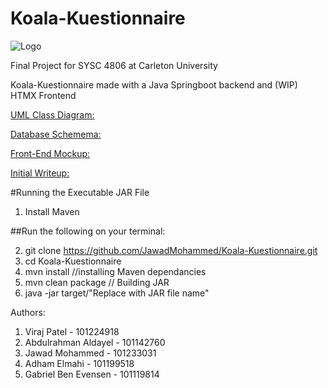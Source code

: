 ﻿# Koala-Kuestionnaire
![Logo](https://github.com/user-attachments/assets/a0dd8b23-93f1-49b1-b89e-9bb8160d63ed)


Final Project for SYSC 4806 at Carleton University

Koala-Kuestionnaire made with a Java Springboot backend and (WIP) HTMX Frontend

[UML Class Diagram:](https://app.diagrams.net/#G1u2_kEiDjmifOMmWzB57y7Kxv0m5GYgh2#%7B%22pageId%22%3A%22wxf8efvGGPWjzxauskDP%22%7D)

[Database Schemema:](https://dbdiagram.io/d/Koala-Kuestionnaire-DB-Schema-6733c56ae9daa85aca3940ff)

[Front-End Mockup:](https://docs.google.com/presentation/d/1517oo0Sg0uBIAgBG-HQa3aO_WIEbvdIw9or2LpHIVyE/edit?usp=sharing)

[Initial Writeup:](https://docs.google.com/document/d/1IyZHtcENoB2JM6cke4yu5bPZR-3-EdlKjJhLk1Yskj8/edit?usp=sharing)


#Running the Executable JAR File
	
1. Install Maven

##Run the following on your terminal:

2. git clone https://github.com/JawadMohammed/Koala-Kuestionnaire.git
3. cd Koala-Kuestionnaire
4. mvn install								//installing Maven dependancies
5. mvn clean package							// Building JAR
6. java -jar target/"Replace with JAR file name"


Authors:
1. Viraj Patel - 101224918
2. Abdulrahman Aldayel - 101142760
3. Jawad Mohammed - 101233031
4. Adham Elmahi - 101199518
5. Gabriel Ben Evensen - 101119814

